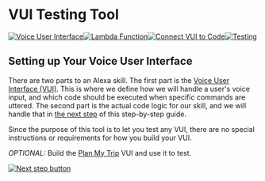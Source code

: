 # VUI Testing Tool
[![Voice User Interface](https://m.media-amazon.com/images/G/01/mobile-apps/dex/alexa/alexa-skills-kit/tutorials/navigation/1-on._TTH_.png)](https://github.com/alexa/alexa-cookbook/blob/master/tools/VUI%20Testing%20Tool/step-by-step/1-voice-user-interface.md)[![Lambda Function](https://m.media-amazon.com/images/G/01/mobile-apps/dex/alexa/alexa-skills-kit/tutorials/navigation/2-off._TTH_.png)](https://github.com/alexa/alexa-cookbook/blob/master/tools/VUI%20Testing%20Tool/step-by-step/2-lambda-function.md)[![Connect VUI to Code](https://m.media-amazon.com/images/G/01/mobile-apps/dex/alexa/alexa-skills-kit/tutorials/navigation/3-off._TTH_.png)](https://github.com/alexa/alexa-cookbook/blob/master/tools/VUI%20Testing%20Tool/step-by-step/3-connect-vui-to-code.md)[![Testing](https://m.media-amazon.com/images/G/01/mobile-apps/dex/alexa/alexa-skills-kit/tutorials/navigation/4-off._TTH_.png)](https://github.com/alexa/alexa-cookbook/blob/master/tools/VUI%20Testing%20Tool/step-by-step/4-testing.md)


## Setting up Your Voice User Interface

There are two parts to an Alexa skill.  The first part is the [Voice User Interface (VUI)](https://developer.amazon.com/public/solutions/alexa/alexa-skills-kit/docs/defining-the-voice-interface).  This is where we define how we will handle a user's voice input, and which code should be executed when specific commands are uttered.  The second part is the actual code logic for our skill, and we will handle that in [the next step](https://github.com/alexa/alexa-cookbook/blob/master/handling-responses/dialog-directive-delegate/step-by-step/2-lambda-function.md) of this step-by-step guide.

Since the purpose of this tool is to let you test any VUI, there are no special instructions or requirements for how you build your VUI.

*OPTIONAL:*
Build the [Plan My Trip](https://github.com/alexa/alexa-cookbook/blob/master/handling-responses/dialog-directive-delegate/README.md) VUI and use it to test.  

[![Next step button](https://m.media-amazon.com/images/G/01/mobile-apps/dex/alexa/alexa-skills-kit/tutorials/general/buttons/button_next_lambda_function._TTH_.png)](https://github.com/alexa/alexa-cookbook/blob/master/tools/VUI-Testing/step-by-step/2-lambda-function.md)
